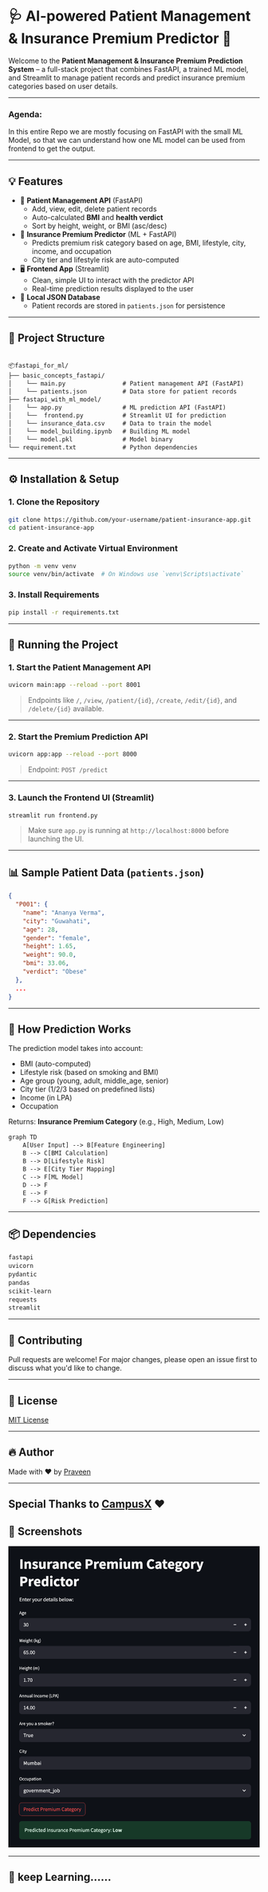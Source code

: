 
# 🩺 AI-powered Patient Management & Insurance Premium Predictor 🚀

Welcome to the **Patient Management & Insurance Premium Prediction System** – a full-stack project that combines FastAPI, a trained ML model, and Streamlit to manage patient records and predict insurance premium categories based on user details.

---

### Agenda:
In this entire Repo we are mostly focusing on FastAPI with the small ML Model, so that we can understand how one ML model can be used from frontend to get the output.

---

## 💡 Features

- 🔧 **Patient Management API** (FastAPI)
  - Add, view, edit, delete patient records
  - Auto-calculated **BMI** and **health verdict**
  - Sort by height, weight, or BMI (asc/desc)
- 🤖 **Insurance Premium Predictor** (ML + FastAPI)
  - Predicts premium risk category based on age, BMI, lifestyle, city, income, and occupation
  - City tier and lifestyle risk are auto-computed
- 🖥️ **Frontend App** (Streamlit)
  - Clean, simple UI to interact with the predictor API
  - Real-time prediction results displayed to the user
- 💾 **Local JSON Database**
  - Patient records are stored in `patients.json` for persistence

---

## 📁 Project Structure

```

📦fastapi_for_ml/
├── basic_concepts_fastapi/
│    └── main.py                # Patient management API (FastAPI)
│    └── patients.json          # Data store for patient records
├── fastapi_with_ml_model/
│    └── app.py                 # ML prediction API (FastAPI)
│    └──  frontend.py           # Streamlit UI for prediction
│    └── insurance_data.csv     # Data to train the model
│    └── model_building.ipynb   # Building ML model
│    └── model.pkl              # Model binary
└── requirement.txt             # Python dependencies

```

---

## ⚙️ Installation & Setup

### 1. Clone the Repository

```bash
git clone https://github.com/your-username/patient-insurance-app.git
cd patient-insurance-app
```

### 2. Create and Activate Virtual Environment

```bash
python -m venv venv
source venv/bin/activate  # On Windows use `venv\Scripts\activate`
```

### 3. Install Requirements

```bash
pip install -r requirements.txt
```

---

## 🚀 Running the Project

### 1. Start the Patient Management API

```bash
uvicorn main:app --reload --port 8001
```

> Endpoints like `/`, `/view`, `/patient/{id}`, `/create`, `/edit/{id}`, and `/delete/{id}` available.

---

### 2. Start the Premium Prediction API

```bash
uvicorn app:app --reload --port 8000
```

> Endpoint: `POST /predict`

---

### 3. Launch the Frontend UI (Streamlit)

```bash
streamlit run frontend.py
```

> Make sure `app.py` is running at `http://localhost:8000` before launching the UI.

---

## 📊 Sample Patient Data (`patients.json`)

```json
{
  "P001": {
    "name": "Ananya Verma",
    "city": "Guwahati",
    "age": 28,
    "gender": "female",
    "height": 1.65,
    "weight": 90.0,
    "bmi": 33.06,
    "verdict": "Obese"
  },
  ...
}
```

---

## 🧠 How Prediction Works

The prediction model takes into account:

- BMI (auto-computed)
- Lifestyle risk (based on smoking and BMI)
- Age group (young, adult, middle_age, senior)
- City tier (1/2/3 based on predefined lists)
- Income (in LPA)
- Occupation

Returns: **Insurance Premium Category** (e.g., High, Medium, Low)

```mermaid
graph TD
    A[User Input] --> B[Feature Engineering]
    B --> C[BMI Calculation]
    B --> D[Lifestyle Risk]
    B --> E[City Tier Mapping]
    C --> F[ML Model]
    D --> F
    E --> F
    F --> G[Risk Prediction]
```

---

## 📦 Dependencies

```txt
fastapi
uvicorn
pydantic
pandas
scikit-learn
requests
streamlit
```

---

## 🤝 Contributing

Pull requests are welcome! For major changes, please open an issue first to discuss what you'd like to change.

---

## 📜 License

[MIT License](LICENSE)

---

## 🔥 Author

Made with ❤️ by [Praveen](https://github.com/praveenkumarsrivas)

---

## Special Thanks to [CampusX](https://www.youtube.com/@campusx-official) ❤️

## 📸 Screenshots

![Health Premium Calculator](image.png)

---

## 🚀 keep Learning......
